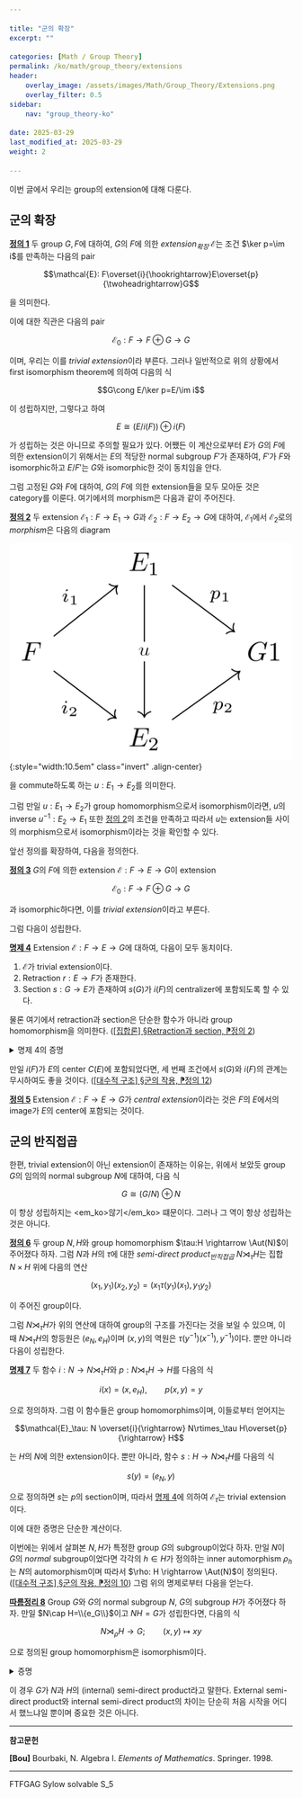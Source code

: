```yaml
---

title: "군의 확장"
excerpt: ""

categories: [Math / Group Theory]
permalink: /ko/math/group_theory/extensions
header:
    overlay_image: /assets/images/Math/Group_Theory/Extensions.png
    overlay_filter: 0.5
sidebar: 
    nav: "group_theory-ko"

date: 2025-03-29
last_modified_at: 2025-03-29
weight: 2

---
```


이번 글에서 우리는 group의 extension에 대해 다룬다. 

## 군의 확장

<div class="definition" markdown="1">

<ins id="def1">**정의 1**</ins> 두 group $G, F$에 대하여, $G$의 $F$에 의한 *extension<sub>확장</sub>* $\mathcal{E}$는 조건 $\ker p=\im i$를 만족하는 다음의 pair

$$\mathcal{E}: F\overset{i}{\hookrightarrow}E\overset{p}{\twoheadrightarrow}G$$

을 의미한다. 

</div>

이에 대한 직관은 다음의 pair

$$\mathcal{E}_0: F \rightarrow F\oplus G \rightarrow G$$

이며, 우리는 이를 *trivial extension*이라 부른다. 그러나 일반적으로 위의 상황에서 first isomorphism theorem에 의하여 다음의 식

$$G\cong E/\ker p=E/\im i$$

이 성립하지만, 그렇다고 하여

$$E\cong (E/i(F))\oplus i(F)$$

가 성립하는 것은 아니므로 주의할 필요가 있다. 어쨌든 이 계산으로부터 $E$가 $G$의 $F$에 의한 extension이기 위해서는 $E$의 적당한 normal subgroup $F'$가 존재하여, $F'$가 $F$와 isomorphic하고 $E/F'$는 $G$와 isomorphic한 것이 동치임을 안다. 

그럼 고정된 $G$와 $F$에 대하여, $G$의 $F$에 의한 extension들을 모두 모아둔 것은 category를 이룬다. 여기에서의 morphism은 다음과 같이 주어진다. 

<div class="definition" markdown="1">

<ins id="def2">**정의 2**</ins> 두 extension $\mathcal{E}_1: F \rightarrow E_1 \rightarrow G$과 $\mathcal{E}_2:F \rightarrow E_2 \rightarrow G$에 대하여, $\mathcal{E}_1$에서 $\mathcal{E}_2$로의 *morphism*은 다음의 diagram

![morphism_of_extensions](/assets/images/Math/Group_Theory/Extensions-1.png){:style="width:10.5em" class="invert" .align-center}

을 commute하도록 하는 $u:E_1 \rightarrow E_2$를 의미한다.  

</div>

그럼 만일 $u:E_1 \rightarrow E_2$가 group homomorphism으로서 isomorphism이라면, $u$의 inverse $u^{-1}: E_2 \rightarrow E_1$ 또한 [정의 2](#def2)의 조건을 만족하고 따라서 $u$는 extension들 사이의 morphism으로서 isomorphism이라는 것을 확인할 수 있다. 

앞선 정의를 확장하여, 다음을 정의한다. 

<div class="definition" markdown="1">

<ins id="def3">**정의 3**</ins> $G$의 $F$에 의한 extension $\mathcal{E}:F \rightarrow E \rightarrow G$이 extension

$$\mathcal{E}_0:F \rightarrow F\oplus G \rightarrow G$$

과 isomorphic하다면, 이를 *trivial extension*이라고 부른다. 

</div>

그럼 다음이 성립한다. 

<div class="proposition" markdown="1">

<ins id="prop4">**명제 4**</ins> Extension $\mathcal{E}:F \rightarrow E \rightarrow G$에 대하여, 다음이 모두 동치이다.

1. $\mathcal{E}$가 trivial extension이다.
2. Retraction $r: E \rightarrow F$가 존재한다. 
3. Section $s: G \rightarrow E$가 존재하여 $s(G)$가 $i(F)$의 centralizer에 포함되도록 할 수 있다. 

</div>

물론 여기에서 retraction과 section은 단순한 함수가 아니라 group homomorphism을 의미한다. ([\[집합론\] §Retraction과 section, ⁋정의 2](/ko/math/set_theory/retraction_and_section#def2))

<details class="proof--alone" markdown="1">
<summary>명제 4의 증명</summary>

우선 첫째 조건을 가정하고 다음의 diagram

![retraction_and_section](/assets/images/Math/Group_Theory/Extensions-2.png){:style="width:12em" class="invert" .align-center}

를 생각하자. 그럼 이로부터 retraction $r:E \rightarrow F$를 $\pr_1\circ u$로, $s:G \rightarrow E$를 $u^{-1}\circ\iota_2$로 정의하면 된다.

거꾸로 둘째 조건이 성립한다 가정하자. 그럼 $(r,p): E \rightarrow F\oplus G$가 주어진 extension과 $F \rightarrow F\oplus G \rightarrow G$ 사이의 isomorphism이 된다. 비슷하게 셋째 조건을 가정하자. 그럼 $s(G)$가 $i(F)$의 centralizer에 포함되므로 $F\oplus G$에서 $F$와 $G$의 weak direct product를 거친 후 $E$로 가는 morphism을 만들 수 있다. 

</details>

만일 $i(F)$가 $E$의 center $C(E)$에 포함되었다면, 세 번째 조건에서 $s(G)$와 $i(F)$의 관계는 무시하여도 좋을 것이다. ([\[대수적 구조\] §군의 작용, ⁋정의 12](/ko/math/algebraic_structures/group_actions#def12))

<div class="definition" markdown="1">

<ins id="def5">**정의 5**</ins> Extension $\mathcal{E}:F \rightarrow E \rightarrow G$가 *central extension*이라는 것은 $F$의 $E$에서의 image가 $E$의 center에 포함되는 것이다. 

</div>

## 군의 반직접곱

한편, trivial extension이 아닌 extension이 존재하는 이유는, 위에서 보았듯 group $G$의 임의의 normal subgroup $N$에 대하여, 다음 식

$$G\cong (G/N)\oplus N$$

이 항상 성립하지는 <em_ko>않기</em_ko> 떄문이다. 그러나 그 역이 항상 성립하는 것은 아니다. 

<div class="definition" markdown="1">

<ins id="def6">**정의 6**</ins> 두 group $N,H$와 group homomorphism $\tau:H \rightarrow \Aut(N)$이 주어졌다 하자. 그럼 $N$과 $H$의 $\tau$에 대한 *semi-direct product<sub>반직접곱</sub>* $N\rtimes_\tau H$는 집합 $N\times H$ 위에 다음의 연산

$$(x_1,y_1)(x_2,y_2)=(x_1\tau(y_1)(x_1), y_1y_2)$$

이 주어진 group이다. 

</div>

그럼 $N\rtimes_\tau H$가 위의 연산에 대하여 group의 구조를 가진다는 것을 보일 수 있으며, 이 때 $N\rtimes_\tau H$의 항등원은 $(e_N, e_H)$이며 $(x,y)$의 역원은 $\tau(y^{-1})(x^{-1}), y^{-1})$이다. 뿐만 아니라 다음이 성립한다.

<div class="proposition" markdown="1">

<ins id="prop7">**명제 7**</ins> 두 함수 $i: N \rightarrow N\rtimes_\tau H$와 $p: N\rtimes_\tau H\rightarrow H$를 다음의 식

$$i(x)=(x, e_H),\qquad p(x,y)=y$$

으로 정의하자. 그럼 이 함수들은 group homomorphims이며, 이들로부터 얻어지는

$$\mathcal{E}_\tau: N \overset{i}{\rightarrow} N\rtimes_\tau H\overset{p}{\rightarrow} H$$

는 $H$의 $N$에 의한 extension이다. 뿐만 아니라, 함수 $s: H \rightarrow N\rtimes_\tau H$를 다음의 식

$$s(y)=(e_N, y)$$

으로 정의하면 $s$는 $p$의 section이며, 따라서 [명제 4](#prop4)에 의하여 $\mathcal{E}_\tau$는 trivial extension이다.

</div>

이에 대한 증명은 단순한 계산이다. 

이번에는 위에서 살펴본 $N,H$가 특정한 group $G$의 subgroup이었다 하자. 만일 $N$이 $G$의 *normal* subgroup이었다면 각각의 $h\in H$가 정의하는 inner automorphism $\rho_h$는 $N$의 automorphism이며 따라서 $\rho: H \rightarrow \Aut(N)$이 정의된다. ([\[대수적 구조\] §군의 작용, ⁋정의 10](/ko/math/algebraic_structures/group_actions#def10)) 그럼 위의 명제로부터 다음을 얻는다.

<div class="proposition" markdown="1">

<ins id="cor8">**따름정리 8**</ins> Group $G$와 $G$의 normal subgroup $N$, $G$의 subgroup $H$가 주어졌다 하자. 만일 $N\cap H=\\{e_G\\}$이고 $NH=G$가 성립한다면, 다음의 식

$$N\rtimes_\rho H \rightarrow G;\qquad (x,y)\mapsto xy$$

으로 정의된 group homomorphism은 isomorphism이다. 

</div>
<details class="proof" markdown="1">
<summary>증명</summary>

역함수를 만들어주면 충분하다. 이를 위해서는 조건 $NH=G$를 이용하여 $G$의 임의의 원소 $g$에 대해 $g=xy$를 만족하는 적당한 $x\in N$, $y\in H$를 찾아야 하는데, 이는 일반적으로는 불가능하지만 $N$이 $G$의 *normal* subgroup이므로 가능하다. 나머지는 단순한 계산이다.

</details>

이 경우 $G$가 $N$과 $H$의 (internal) semi-direct product라고 말한다. External semi-direct product와 internal semi-direct product의 차이는 단순히 처음 시작을 어디서 했느냐일 뿐이며 중요한 것은 아니다. 

---

**참고문헌**

**[Bou]** Bourbaki, N. Algebra I. *Elements of Mathematics*. Springer. 1998.  

---


FTFGAG
Sylow
solvable S_5